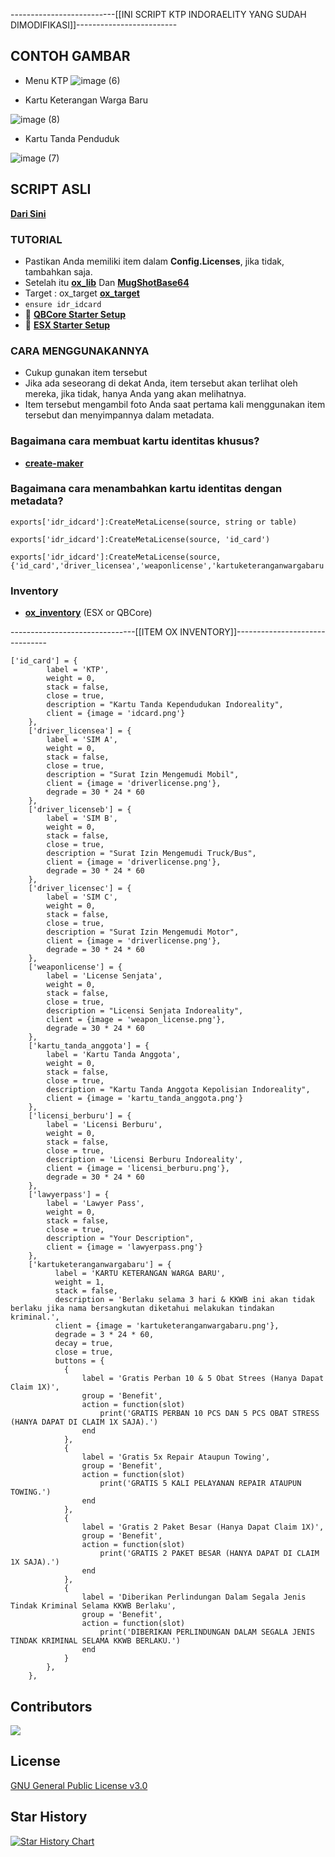 --------------------------[[INI SCRIPT KTP INDORAELITY YANG SUDAH DIMODIFIKASI]]-------------------------

## CONTOH GAMBAR

* Menu KTP
![image (6)](https://github.com/user-attachments/assets/c40e717d-2a34-4e5d-a312-3db24adfde14)

* Kartu Keterangan Warga Baru

 ![image (8)](https://github.com/user-attachments/assets/abc22452-9593-40b4-9c5f-abf6d9808ebe)

* Kartu Tanda Penduduk

![image (7)](https://github.com/user-attachments/assets/f03840d6-b233-4a21-99d9-05140ed7458d)

## SCRIPT ASLI
**[Dari Sini](https://github.com/alp1x/um-idcard-menu)** 

### TUTORIAL
* Pastikan Anda memiliki item dalam **Config.Licenses**, jika tidak, tambahkan saja.
* Setelah itu **[ox_lib](https://github.com/overextended/ox_lib/releases)** Dan **[MugShotBase64](https://github.com/BaziForYou/MugShotBase64)** 
* Target : ox_target **[ox_target](https://github.com/overextended/ox_target)**
* `ensure idr_idcard`
* 📄 **[QBCore Starter Setup](https://alp1x.github.io/um-idcard/Starter%20Setup/qbcore)**
* 📄 **[ESX Starter Setup](https://alp1x.github.io/um-idcard/Starter%20Setup/esx)**

### CARA MENGGUNAKANNYA
* Cukup gunakan item tersebut
* Jika ada seseorang di dekat Anda, item tersebut akan terlihat oleh mereka, jika tidak, hanya Anda yang akan melihatnya.
* Item tersebut mengambil foto Anda saat pertama kali menggunakan item tersebut dan menyimpannya dalam metadata.

### Bagaimana cara membuat kartu identitas khusus?
* **[create-maker](https://alp1x.github.io/um-idcard-maker/)**

### Bagaimana cara menambahkan kartu identitas dengan metadata?

```
exports['idr_idcard']:CreateMetaLicense(source, string or table)
```
```
exports['idr_idcard']:CreateMetaLicense(source, 'id_card')
```
```
exports['idr_idcard']:CreateMetaLicense(source, {'id_card','driver_licensea','weaponlicense','kartuketeranganwargabaru'})
```

### Inventory
* **[ox_inventory](https://github.com/overextended/ox_inventory/releases)** (ESX or QBCore)

-------------------------------[[ITEM OX INVENTORY]]-------------------------------
```
['id_card'] = {
        label = 'KTP',
        weight = 0,
        stack = false,
        close = true,
        description = "Kartu Tanda Kependudukan Indoreality",
        client = {image = 'idcard.png'}
    },
    ['driver_licensea'] = {
        label = 'SIM A',
        weight = 0,
        stack = false,
        close = true,
        description = "Surat Izin Mengemudi Mobil",
        client = {image = 'driverlicense.png'},
        degrade = 30 * 24 * 60
    },
	['driver_licenseb'] = {
        label = 'SIM B',
        weight = 0,
        stack = false,
        close = true,
        description = "Surat Izin Mengemudi Truck/Bus",
        client = {image = 'driverlicense.png'},
        degrade = 30 * 24 * 60
    },
	['driver_licensec'] = {
        label = 'SIM C',
        weight = 0,
        stack = false,
        close = true,
        description = "Surat Izin Mengemudi Motor",
        client = {image = 'driverlicense.png'},
        degrade = 30 * 24 * 60
    },
    ['weaponlicense'] = {
        label = 'License Senjata',
        weight = 0,
        stack = false,
        close = true,
        description = "Licensi Senjata Indoreality",
        client = {image = 'weapon_license.png'},
        degrade = 30 * 24 * 60
    },
    ['kartu_tanda_anggota'] = {
        label = 'Kartu Tanda Anggota',
        weight = 0,
        stack = false,
        close = true,
        description = "Kartu Tanda Anggota Kepolisian Indoreality",
        client = {image = 'kartu_tanda_anggota.png'}
    },
	['licensi_berburu'] = {
		label = 'Licensi Berburu',
		weight = 0,
		stack = false,
		close = true,
		description = 'Licensi Berburu Indoreality',
		client = {image = 'licensi_berburu.png'},
        degrade = 30 * 24 * 60
  	},
	['lawyerpass'] = {
        label = 'Lawyer Pass',
        weight = 0,
        stack = false,
        close = true,
        description = "Your Description",
        client = {image = 'lawyerpass.png'}
    },
    ['kartuketeranganwargabaru'] = {
          label = 'KARTU KETERANGAN WARGA BARU',
          weight = 1,
          stack = false,
          description = 'Berlaku selama 3 hari & KKWB ini akan tidak berlaku jika nama bersangkutan diketahui melakukan tindakan kriminal.',
          client = {image = 'kartuketeranganwargabaru.png'},
          degrade = 3 * 24 * 60,
		  decay = true,
		  close = true,
		  buttons = {
			{
				label = 'Gratis Perban 10 & 5 Obat Strees (Hanya Dapat Claim 1X)',
				group = 'Benefit',
				action = function(slot)
					print('GRATIS PERBAN 10 PCS DAN 5 PCS OBAT STRESS (HANYA DAPAT DI CLAIM 1X SAJA).')
				end
			},
			{
				label = 'Gratis 5x Repair Ataupun Towing',
				group = 'Benefit',
				action = function(slot)
					print('GRATIS 5 KALI PELAYANAN REPAIR ATAUPUN TOWING.')
				end
			},
			{
				label = 'Gratis 2 Paket Besar (Hanya Dapat Claim 1X)',
				group = 'Benefit',
				action = function(slot)
					print('GRATIS 2 PAKET BESAR (HANYA DAPAT DI CLAIM 1X SAJA).')
				end
			},
			{
				label = 'Diberikan Perlindungan Dalam Segala Jenis Tindak Kriminal Selama KKWB Berlaku',
				group = 'Benefit',
				action = function(slot)
					print('DIBERIKAN PERLINDUNGAN DALAM SEGALA JENIS TINDAK KRIMINAL SELAMA KKWB BERLAKU.')
				end
			}
		},
	},
```
## Contributors 
<a href="https://github.com/alp1x/um-idcard/graphs/contributors">
  <img src="https://contrib.rocks/image?repo=alp1x/um-idcard" />
</a>

## License
[GNU General Public License v3.0](https://choosealicense.com/licenses/gpl-3.0/)

## Star History
[![Star History Chart](https://api.star-history.com/svg?repos=alp1x/um-idcard&type=Date)](https://star-history.com/#alp1x/um-idcard&Date)
